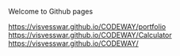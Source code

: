 Welcome to Github pages

 https://visvesswar.github.io/CODEWAY/portfolio
 https://visvesswar.github.io/CODEWAY/Calculator
 https://visvesswar.github.io/CODEWAY/
